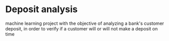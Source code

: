 # Deposit analysis

machine learning project with the objective of analyzing a bank's customer deposit, in order to verify if a customer will or will not make a deposit on time

